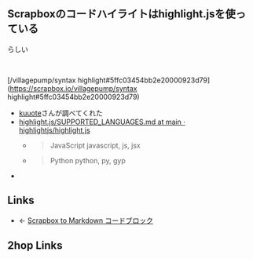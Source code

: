 ## Scrapboxのコードハイライトはhighlight.jsを使っている
らしい

<br>

[/villagepump/syntax highlight#5ffc03454bb2e20000923d79](https://scrapbox.io/villagepump/syntax highlight#5ffc03454bb2e20000923d79)

- [kuuote](kuuote.md)さんが調べてくれた
- [highlight.js/SUPPORTED_LANGUAGES.md at main · highlightjs/highlight.js](https___github.com_highlightjs_highlight.js_blob_main_SUPPORTED_LANGUAGES.md)
    - <blockquote>JavaScript 	javascript, js, jsx</blockquote>
    - <blockquote>Python 	python, py, gyp</blockquote>
- 
## Links
- ← [Scrapbox to Markdown コードブロック](Scrapbox_to_Markdown_コードブロック.md)

## 2hop Links
